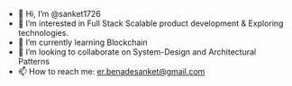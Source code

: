 - 👋 Hi, I’m @sanket1726
- 👀 I’m interested in Full Stack Scalable product development & Exploring technologies.
- 🌱 I’m currently learning Blockchain
- 💞️ I’m looking to collaborate on System-Design and Architectural Patterns
- 📫 How to reach me: er.benadesanket@gmail.com

<!---
sanket1726/sanket1726 is a ✨ special ✨ repository because its `README.md` (this file) appears on your GitHub profile.
You can click the Preview link to take a look at your changes.
--->
